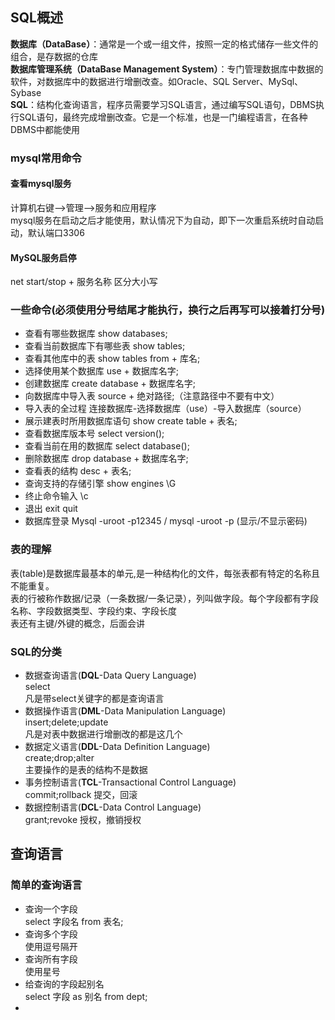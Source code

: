 ## SQL概述
**数据库（DataBase）**：通常是一个或一组文件，按照一定的格式储存一些文件的组合，是存数据的仓库  
**数据库管理系统（DataBase Management System）**：专门管理数据库中数据的软件，对数据库中的数据进行增删改查。如Oracle、SQL Server、MySql、Sybase  
**SQL**：结构化查询语言，程序员需要学习SQL语言，通过编写SQL语句，DBMS执行SQL语句，最终完成增删改查。它是一个标准，也是一门编程语言，在各种DBMS中都能使用  
### mysql常用命令
#### 查看mysql服务
计算机右键-->管理-->服务和应用程序  
mysql服务在启动之后才能使用，默认情况下为自动，即下一次重启系统时自动启动，默认端口3306  
#### MySQL服务启停
net start/stop + 服务名称 区分大小写
### 一些命令(必须使用分号结尾才能执行，换行之后再写可以接着打分号)
- 查看有哪些数据库    show databases;
- 查看当前数据库下有哪些表 show tables;
- 查看其他库中的表 show tables from + 库名;
- 选择使用某个数据库  use + 数据库名字;
- 创建数据库         create database + 数据库名字;
- 向数据库中导入表    source + 绝对路径;（注意路径中不要有中文）
- 导入表的全过程  连接数据库-选择数据库（use）-导入数据库（source）
- 展示建表时所用数据库语句 show create table + 表名;
- 查看数据库版本号     select version();
- 查看当前在用的数据库 select database();
- 删除数据库          drop database + 数据库名字;
- 查看表的结构 desc + 表名;
- 查询支持的存储引擎  show engines \G
- 终止命令输入        \c
- 退出 exit quit
- 数据库登录         Mysql -uroot -p12345 / mysql -uroot -p   (显示/不显示密码)
### 表的理解
表(table)是数据库最基本的单元,是一种结构化的文件，每张表都有特定的名称且不能重复。  
表的行被称作数据/记录（一条数据/一条记录），列叫做字段。每个字段都有字段名称、字段数据类型、字段约束、字段长度  
表还有主键/外键的概念，后面会讲  
### SQL的分类
- 数据查询语言(**DQL**-Data Query Language)  
select  
凡是带select关键字的都是查询语言
- 数据操作语言(**DML**-Data Manipulation Language)  
insert;delete;update  
凡是对表中数据进行增删改的都是这几个
- 数据定义语言(**DDL**-Data Definition Language)  
create;drop;alter  
主要操作的是表的结构不是数据
- 事务控制语言(**TCL**-Transactional Control Language)  
commit;rollback  提交，回滚
- 数据控制语言(**DCL**-Data Control Language)  
grant;revoke  授权，撤销授权  
## 查询语言
### 简单的查询语言
- 查询一个字段  
select 字段名 from 表名;
- 查询多个字段  
使用逗号隔开
- 查询所有字段  
使用星号
- 给查询的字段起别名  
select 字段 as 别名 from dept;
- 
